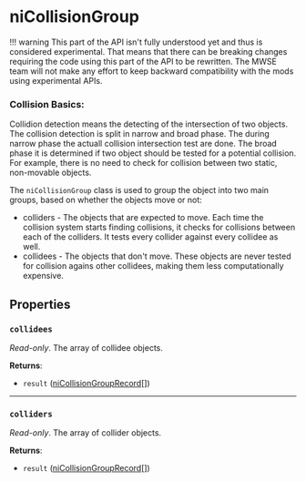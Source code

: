 # niCollisionGroup
<div class="search_terms" style="display: none">nicollisiongroup, collisiongroup</div>

<!---
	This file is autogenerated. Do not edit this file manually. Your changes will be ignored.
	More information: https://github.com/MWSE/MWSE/tree/master/docs
-->


!!! warning
	This part of the API isn't fully understood yet and thus is considered experimental. That means that there can be breaking changes requiring the code using this part of the API to be rewritten. The MWSE team will not make any effort to keep backward compatibility with the mods using experimental APIs.

 
### Collision Basics:

Collidion detection means the detecting of the intersection of two objects. The collision detection is split in narrow and broad phase. The during narrow phase the actuall collision intersection test are done. The broad phase it is determined if two object should be tested for a potential collision. For example, there is no need to check for collision between two static, non-movable objects.

The `niCollisionGroup` class is used to group the object into two main groups, based on whether the objects move or not:

 - colliders - The objects that are expected to move. Each time the collision system starts finding collisions, it checks for collisions between each of the colliders. It tests every collider against every collidee as well.
 - collidees - The objects that don't move. These objects are never tested for collision agains other collidees, making them less computationally expensive.


## Properties

### `collidees`
<div class="search_terms" style="display: none">collidees</div>

*Read-only*. The array of collidee objects.

**Returns**:

* `result` ([niCollisionGroupRecord](../../types/niCollisionGroupRecord)[])

***

### `colliders`
<div class="search_terms" style="display: none">colliders</div>

*Read-only*. The array of collider objects.

**Returns**:

* `result` ([niCollisionGroupRecord](../../types/niCollisionGroupRecord)[])

